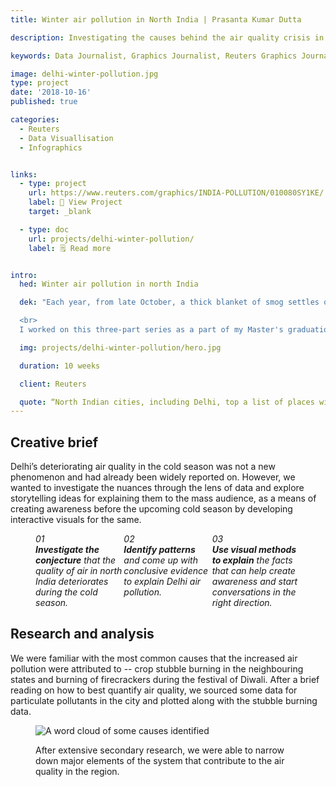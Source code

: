 ```yaml
---
title: Winter air pollution in North India | Prasanta Kumar Dutta

description: Investigating the causes behind the air quality crisis in northern India every winter and its extent, using data collected from air quality monitors, satellite imagery from NASA and photographic evidence.

keywords: Data Journalist, Graphics Journalist, Reuters Graphics Journalist, Data Visualisation Developer, Data Visualization Developer, Narrative Cartographer, User Interface Designer, User Experience Designer, Communication Designer, Data Storyteller, Information Designer, Graphic Designer, Art Director, User-centered design, UX, UI, Data Artist, Web Designer, Web Developer, Front-end Web Developer, Photographer, Traveller, Creative writer, Electronics and Communication Engineer, National Institute of Design, National Institute of Technology Durgapur, Prasanta, PrasantaKrDutta, Prasanta Kumar Dutta, Prasanta KrDutta, pkddapacific, pkd.dapacific, pkd_da_pacific, daPacific.

image: delhi-winter-pollution.jpg
type: project
date: '2018-10-16'
published: true

categories:
  - Reuters
  - Data Visuallisation
  - Infographics


links: 
  - type: project
    url: https://www.reuters.com/graphics/INDIA-POLLUTION/010080SY1KE/
    label: 📔 View Project
    target: _blank

  - type: doc
    url: projects/delhi-winter-pollution/
    label: 🗒️ Read more


intro:
  hed: Winter air pollution in north India

  dek: "Each year, from late October, a thick blanket of smog settles over vast swathes of northern India, including the capital, New Delhi, pushing air pollution levels off the charts. 

  <br>
  I worked on this three-part series as a part of my Master's graduation project that looks at the causes, severity and extent of the systemic problem using data collected from air quality monitors, satellite imagery from NASA and photographic evidence."

  img: projects/delhi-winter-pollution/hero.jpg

  duration: 10 weeks

  client: Reuters

  quote: “North Indian cities, including Delhi, top a list of places with the worst air in the world” — WHO
---
```


<script>
  import Container from '$lib/components/ui/Container/index.svelte';
  import LinkButton from '$lib/components/ui/LinkButton/index.svelte';
  import ProjectNav from '$lib/components/custom/projects/ProjectNav/index.svelte';
</script>

<style lang='scss'>
  @import 'src/lib/styles/mixins/index';

  .embed-responsive {
    @include iframeResponsive;
  }

  .brief-cards {
    display: flex;
    gap: var(--space-xs);
    font-family: var(--font-serif);
    color: var(--black-soft);
    line-height:  var(--line-height-medium);
    font-style: italic;
    text-wrap: pretty;

    .card {
      background-color: var(--gray-soft);
      padding: var(--space-s);
      width: calc(100%/3);
      border-radius: 0.25rem;
    }
  }

</style>

<Container width="md">

## Creative brief

Delhi’s deteriorating air quality in the cold season was not a new phenomenon and had already been widely reported on. However, we wanted to investigate the nuances through the lens of data and explore storytelling ideas for explaining them to the mass audience, as a means of creating awareness before the upcoming cold season by developing interactive visuals for the same.

</Container>

<Container width="lg">
  <figure class="brief-cards">
    <div class="card">
      01
      <br>
      <b>Investigate the conjecture</b> that the quality of air in north India deteriorates during the cold season.
    </div>
    <div class="card">
      02
      <br>
      <b>Identify patterns</b> and come up with conclusive evidence to explain Delhi air pollution.
    </div>
    <div class="card">
      03
      <br>
      <b>Use visual methods to explain</b> the facts that can help create awareness and start conversations in the right direction.
    </div>
  </figure>
</Container>

<Container width="md">

## Research and analysis

We were familiar with the most common causes that the increased air pollution were attributed to -- crop stubble burning in the neighbouring states and burning of firecrackers during the festival of Diwali. After a brief reading on how to best quantify air quality, we sourced some data for particulate pollutants in the city and plotted along with the stubble burning data.

<figure>

  ![A word cloud of some causes identified](/media/projects/delhi-winter-pollution/causes.png)

  <figcaption>
  After extensive secondary research, we were able to narrow down major elements of the system that contribute to the air quality in the region.
  </figcaption>

  </figure>

</Container>
